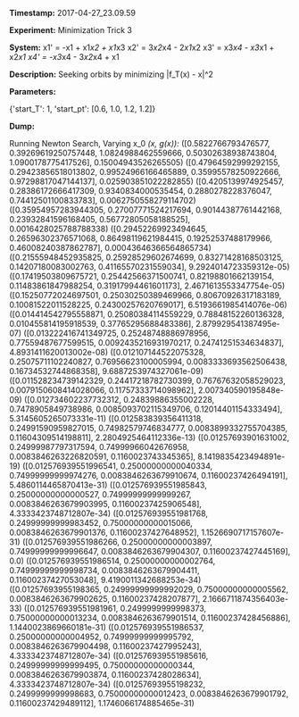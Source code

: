 **Timestamp:** 2017-04-27_23.09.59

**Experiment:** Minimization Trick 3

**System:**
x1' = -x1 + x1*x2 + x1*x3 
x2' = 3*x2*x4 - 2*x1*x2 
x3' = x3*x4 - x3*x1 + x2*x1 
x4' = -x3*x4 - 3*x2*x4 + x1 


**Description:** Seeking orbits by minimizing |f_T(x) - x|^2

**Parameters:**

{'start_T': 1, 'start_pt': [0.6, 1.0, 1.2, 1.2]}

**Dump:**

Running Newton Search, Varying x_0
*(x, g(x)):*
([0.5822766793476577, 0.39269619250757448, 1.0824988462559666, 0.50302638938743804, 1.0900178775417526], 0.15004943526265505)
([0.47964592999292155, 0.29423856518013802, 0.99524966166465889, 0.35995578250922666, 0.97298817047144137], 0.025903851022282855)
([0.4205139974925457, 0.28386172666417309, 0.9340834000535454, 0.2880278228376047, 0.74412501100833783], 0.0062750558279114702)
([0.35954957283944305, 0.27007771524217694, 0.90144387761442168, 0.23932841596168405, 0.56772805058188525], 0.0016428025788788338)
([0.29452269923494645, 0.26596302376571068, 0.86498119621984415, 0.19252537488179966, 0.46008240387862787], 0.00043646366564865734)
([0.21555948452935825, 0.25928529602674699, 0.83271428168503125, 0.14207180083002763, 0.41165570231559034], 9.2924014723359312e-05)
([0.17419503809675721, 0.25442566371500741, 0.82198801662139154, 0.11483861847988254, 0.31917994461601173], 2.4671613553347754e-05)
([0.15250772024697501, 0.25030250389469966, 0.80670926317183189, 0.10081522011528225, 0.24300257620769017], 6.5193661985414076e-06)
([0.014414542795558871, 0.25080384114559229, 0.78848152260136328, 0.010455814195918539, 0.37765295688483386], 2.879929541387495e-07)
([0.013222416741349725, 0.25248748886978956, 0.77559487677599515, 0.0092435216931970217, 0.24741251534634837], 4.8931411620013002e-08)
([0.012107144522075328, 0.25075711102240827, 0.76956623100005994, 0.0083333693562506438, 0.16734532744868358], 9.6887253974327061e-09)
([0.011528234739142329, 0.24417218782730399, 0.76767632058529023, 0.0079150608414028066, 0.11757333714098962], 2.007340590195848e-09)
([0.012734602237732312, 0.24839886355002228, 0.7478905849738986, 0.0085093702115349706, 0.12014401154333494], 5.3145605265073331e-11)
([0.012583839356411318, 0.24991590959827015, 0.74982579746834777, 0.0083899332755704385, 0.11604309514198811], 2.2804925464112336e-13)
([0.01257693901631002, 0.24999987797317594, 0.74999966042676958, 0.0083846263226820591, 0.1160023743345365], 8.1419835423494891e-19)
([0.012576939551996541, 0.25000000000040334, 0.74999999999974276, 0.0083846263679910674, 0.11600237426494191], 5.4860114465870413e-31)
([0.012576939551985843, 0.25000000000000527, 0.74999999999999267, 0.0083846263679903995, 0.11600237425906548], 4.3333423748712807e-34)
([0.012576939551981768, 0.24999999999983452, 0.75000000000015066, 0.0083846263679901376, 0.11600237427648952], 1.1526690717157607e-31)
([0.012576939551986266, 0.25000000000003897, 0.74999999999996647, 0.0083846263679904307, 0.11600237427445169], 0.0)
([0.012576939551986514, 0.25000000000002764, 0.74999999999998734, 0.0083846263679904411, 0.11600237427053048], 9.4190011342688253e-34)
([0.01257693955198365, 0.24999999999992029, 0.75000000000005562, 0.0083846263679902625, 0.11600237428207877], 2.1666711874356403e-33)
([0.012576939551981961, 0.2499999999998373, 0.75000000000013234, 0.0083846263679901514, 0.11600237428456886], 1.1440023869660181e-31)
([0.012576939551986537, 0.25000000000004952, 0.74999999999995792, 0.0083846263679904498, 0.11600237427995243], 4.3333423748712807e-34)
([0.012576939551985616, 0.24999999999999495, 0.75000000000000344, 0.0083846263679903874, 0.11600237428028634], 4.3333423748712807e-34)
([0.01257693955198232, 0.2499999999998683, 0.75000000000012423, 0.0083846263679901792, 0.11600237429489112], 1.1746066174885465e-31)